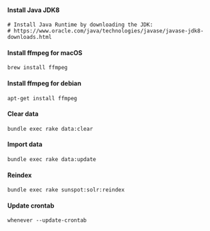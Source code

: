 #### Install Java JDK8
```
# Install Java Runtime by downloading the JDK:
# https://www.oracle.com/java/technologies/javase/javase-jdk8-downloads.html
```

#### Install ffmpeg for macOS
```
brew install ffmpeg
```

#### Install ffmpeg for debian
```
apt-get install ffmpeg
```

#### Clear data
```
bundle exec rake data:clear
```

#### Import data
```
bundle exec rake data:update
```

#### Reindex
```
bundle exec rake sunspot:solr:reindex
```

#### Update crontab
```
whenever --update-crontab
```
